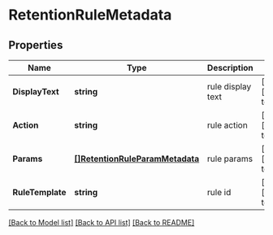 # RetentionRuleMetadata

## Properties
Name | Type | Description | Notes
------------ | ------------- | ------------- | -------------
**DisplayText** | **string** | rule display text | [optional] [default to null]
**Action** | **string** | rule action | [optional] [default to null]
**Params** | [**[]RetentionRuleParamMetadata**](RetentionRuleParamMetadata.md) | rule params | [optional] [default to null]
**RuleTemplate** | **string** | rule id | [optional] [default to null]

[[Back to Model list]](../README.md#documentation-for-models) [[Back to API list]](../README.md#documentation-for-api-endpoints) [[Back to README]](../README.md)


